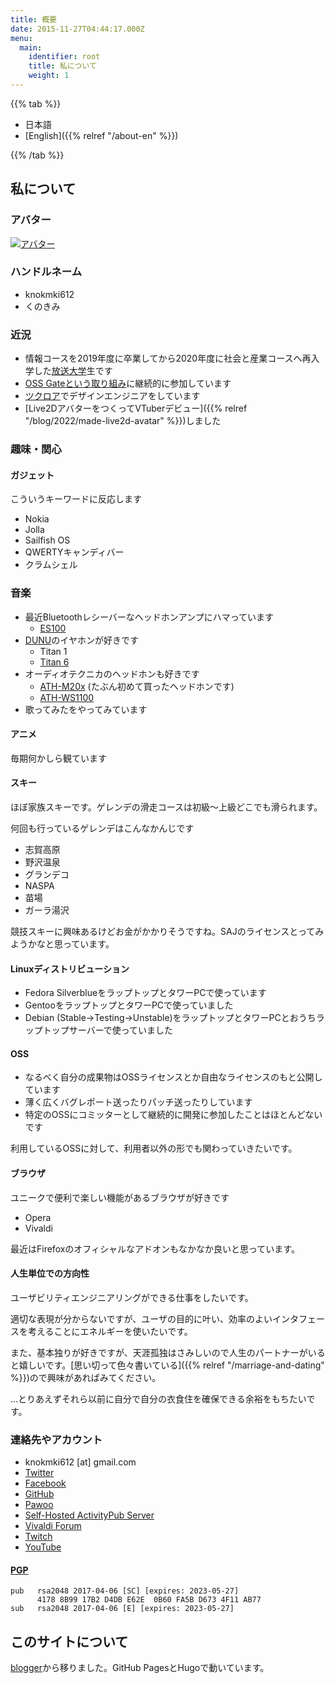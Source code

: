 ```yaml
---
title: 概要
date: 2015-11-27T04:44:17.000Z
menu:
  main:
    identifier: root
    title: 私について
    weight: 1
---
```

{{% tab %}}

- 日本語
- [English]({{% relref "/about-en" %}})

{{% /tab %}}

## 私について

### アバター

[![アバター](https://secure.gravatar.com/avatar/6b2fd17bf8572ea5d60c0916db36627c)](https://ja.gravatar.com/knokmki612)

### ハンドルネーム

- knokmki612
- くのきみ

### 近況

- 情報コースを2019年度に卒業してから2020年度に社会と産業コースへ再入学した[放送大学](http://www.ouj.ac.jp)生です
- [OSS Gateという取り組み](https://oss-gate.github.io/about/)に継続的に参加しています
- [ツクロア](https://tuqulore.com)でデザインエンジニアをしています
- [Live2DアバターをつくってVTuberデビュー]({{% relref "/blog/2022/made-live2d-avatar" %}})しました

### 趣味・関心

#### ガジェット

こういうキーワードに反応します

- Nokia
- Jolla
- Sailfish OS
- QWERTYキャンディバー
- クラムシェル

### 音楽

- 最近Bluetoothレシーバーなヘッドホンアンプにハマっています
  - [ES100](https://earstudio.store/products/es100)
- [DUNU](https://www.dunu-topsound.com/)のイヤホンが好きです
  - Titan 1
  - [Titan 6](https://www.dunu-topsound.com/titan-6)
- オーディオテクニカのヘッドホンも好きです
  - [ATH-M20x](https://www.audio-technica.co.jp/product/ATH-M20x) (たぶん初めて買ったヘッドホンです)
  - [ATH-WS1100](https://www.audio-technica.co.jp/product/ATH-WS1100)
- 歌ってみたをやってみています 

#### アニメ

毎期何かしら観ています

#### スキー

ほぼ家族スキーです。ゲレンデの滑走コースは初級〜上級どこでも滑られます。

何回も行っているゲレンデはこんなかんじです

- 志賀高原
- 野沢温泉
- グランデコ
- NASPA
- 苗場
- ガーラ湯沢

競技スキーに興味あるけどお金がかかりそうですね。SAJのライセンスとってみようかなと思っています。

#### Linuxディストリビューション

- Fedora SilverblueをラップトップとタワーPCで使っています
- GentooをラップトップとタワーPCで使っていました
- Debian (Stable→Testing→Unstable)をラップトップとタワーPCとおうちラップトップサーバーで使っていました

#### OSS

- なるべく自分の成果物はOSSライセンスとか自由なライセンスのもと公開しています
- 薄く広くバグレポート送ったりパッチ送ったりしています
- 特定のOSSにコミッターとして継続的に開発に参加したことはほとんどないです

利用しているOSSに対して、利用者以外の形でも関わっていきたいです。

#### ブラウザ

ユニークで便利で楽しい機能があるブラウザが好きです

- Opera
- Vivaldi

最近はFirefoxのオフィシャルなアドオンもなかなか良いと思っています。

#### 人生単位での方向性

ユーザビリティエンジニアリングができる仕事をしたいです。

適切な表現が分からないですが、ユーザの目的に叶い、効率のよいインタフェースを考えることにエネルギーを使いたいです。

また、基本独りが好きですが、天涯孤独はさみしいので人生のパートナーがいると嬉しいです。[思い切って色々書いている]({{% relref "/marriage-and-dating" %}})ので興味があればみてください。

…とりあえずそれら以前に自分で自分の衣食住を確保できる余裕をもちたいです。

### 連絡先やアカウント

- knokmki612 \[at] gmail.com
- <a href="https://twitter.com/knokmki612" rel="me">Twitter</a>
- <a href="https://www.facebook.com/kimiaki.kuno" rel="me">Facebook</a>
- <a href="https://github.com/knokmki612" rel="me">GitHub</a>
- <a href="https://pawoo.net/@knokmki612" rel="me">Pawoo</a>
- <a href="https://pub.kimiaki.space/@knokmki612" rel="me">Self-Hosted ActivityPub Server</a>
- <a href="https://forum.vivaldi.net/user/knokmki612" rel="me">Vivaldi Forum</a>
- <a href="https://www.twitch.tv/knokmki612" rel="me">Twitch</a>
- <a href="https://www.youtube.com/channel/UCeRVLPGnyHnch_xefXGYWHQ" rel="me">YouTube</a>

#### [PGP](/knokmki612.asc)

```
pub   rsa2048 2017-04-06 [SC] [expires: 2023-05-27]
      4178 8B99 17B2 D4DB E62E  0B60 FA5B D673 4F11 AB77
sub   rsa2048 2017-04-06 [E] [expires: 2023-05-27]
```

## このサイトについて

[blogger](http://knockcrab.blogspot.jp/)から移りました。GitHub PagesとHugoで動いています。
